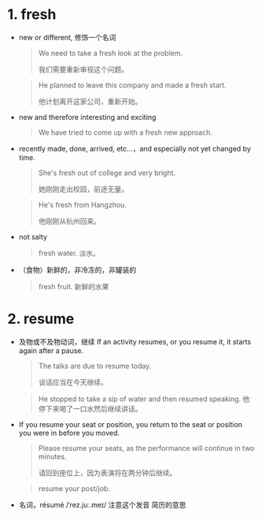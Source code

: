 # 1. fresh

- new or different, 修饰一个名词

  > We need to take a fresh look at the problem.
  >
  > 我们需要重新审视这个问题。

  > He planned to leave this company and made a fresh start.
  >
  > 他计划离开这家公司，重新开始。

- new and therefore interesting and exciting

  > We have tried to come up with a fresh new approach.

- recently made, done, arrived, etc...，and especially not yet changed by time.

  > She's fresh out of college and very bright.
  >
  > 她刚刚走出校园，前途无量。

  > He's fresh from Hangzhou.
  >
  > 他刚刚从杭州回来。

- not salty

  > fresh water. 淡水。

- （食物）新鲜的，非冷冻的，非罐装的

  > fresh fruit. 新鲜的水果

# 2. resume

- 及物或不及物动词，继续 If an activity resumes, or you resume it, it starts again after a pause.

  > The talks are due to resume today.
  >
  > 谈话应当在今天继续。

  > He stopped to take a sip of water and then resumed speaking. 他停下来喝了一口水然后继续讲话。

- If you resume your seat or position, you return to the seat or position you were in before you moved.

  > Please resume your seats, as the performance will continue in two minutes.
  >
  > 请回到座位上，因为表演将在两分钟后继续。

  > resume your post/job.

- 名词，résumé /ˈrez.juː.meɪ/ 注意这个发音 简历的意思